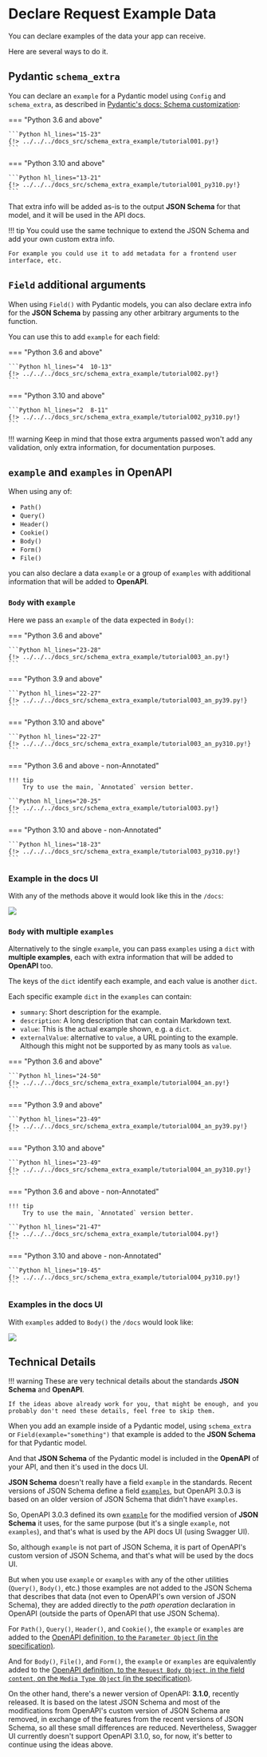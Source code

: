# Declare Request Example Data

You can declare examples of the data your app can receive.

Here are several ways to do it.

## Pydantic `schema_extra`

You can declare an `example` for a Pydantic model using `Config` and `schema_extra`, as described in <a href="https://pydantic-docs.helpmanual.io/usage/schema/#schema-customization" class="external-link" target="_blank">Pydantic's docs: Schema customization</a>:

=== "Python 3.6 and above"

    ```Python hl_lines="15-23"
    {!> ../../../docs_src/schema_extra_example/tutorial001.py!}
    ```

=== "Python 3.10 and above"

    ```Python hl_lines="13-21"
    {!> ../../../docs_src/schema_extra_example/tutorial001_py310.py!}
    ```

That extra info will be added as-is to the output **JSON Schema** for that model, and it will be used in the API docs.

!!! tip
    You could use the same technique to extend the JSON Schema and add your own custom extra info.

    For example you could use it to add metadata for a frontend user interface, etc.

## `Field` additional arguments

When using `Field()` with Pydantic models, you can also declare extra info for the **JSON Schema** by passing any other arbitrary arguments to the function.

You can use this to add `example` for each field:

=== "Python 3.6 and above"

    ```Python hl_lines="4  10-13"
    {!> ../../../docs_src/schema_extra_example/tutorial002.py!}
    ```

=== "Python 3.10 and above"

    ```Python hl_lines="2  8-11"
    {!> ../../../docs_src/schema_extra_example/tutorial002_py310.py!}
    ```

!!! warning
    Keep in mind that those extra arguments passed won't add any validation, only extra information, for documentation purposes.

## `example` and `examples` in OpenAPI

When using any of:

* `Path()`
* `Query()`
* `Header()`
* `Cookie()`
* `Body()`
* `Form()`
* `File()`

you can also declare a data `example` or a group of `examples` with additional information that will be added to **OpenAPI**.

### `Body` with `example`

Here we pass an `example` of the data expected in `Body()`:

=== "Python 3.6 and above"

    ```Python hl_lines="23-28"
    {!> ../../../docs_src/schema_extra_example/tutorial003_an.py!}
    ```

=== "Python 3.9 and above"

    ```Python hl_lines="22-27"
    {!> ../../../docs_src/schema_extra_example/tutorial003_an_py39.py!}
    ```

=== "Python 3.10 and above"

    ```Python hl_lines="22-27"
    {!> ../../../docs_src/schema_extra_example/tutorial003_an_py310.py!}
    ```

=== "Python 3.6 and above - non-Annotated"

    !!! tip
        Try to use the main, `Annotated` version better.

    ```Python hl_lines="20-25"
    {!> ../../../docs_src/schema_extra_example/tutorial003.py!}
    ```

=== "Python 3.10 and above - non-Annotated"

    ```Python hl_lines="18-23"
    {!> ../../../docs_src/schema_extra_example/tutorial003_py310.py!}
    ```

### Example in the docs UI

With any of the methods above it would look like this in the `/docs`:

<img src="/img/tutorial/body-fields/image01.png">

### `Body` with multiple `examples`

Alternatively to the single `example`, you can pass `examples` using a `dict` with **multiple examples**, each with extra information that will be added to **OpenAPI** too.

The keys of the `dict` identify each example, and each value is another `dict`.

Each specific example `dict` in the `examples` can contain:

* `summary`: Short description for the example.
* `description`: A long description that can contain Markdown text.
* `value`: This is the actual example shown, e.g. a `dict`.
* `externalValue`: alternative to `value`, a URL pointing to the example. Although this might not be supported by as many tools as `value`.

=== "Python 3.6 and above"

    ```Python hl_lines="24-50"
    {!> ../../../docs_src/schema_extra_example/tutorial004_an.py!}
    ```

=== "Python 3.9 and above"

    ```Python hl_lines="23-49"
    {!> ../../../docs_src/schema_extra_example/tutorial004_an_py39.py!}
    ```

=== "Python 3.10 and above"

    ```Python hl_lines="23-49"
    {!> ../../../docs_src/schema_extra_example/tutorial004_an_py310.py!}
    ```

=== "Python 3.6 and above - non-Annotated"

    !!! tip
        Try to use the main, `Annotated` version better.

    ```Python hl_lines="21-47"
    {!> ../../../docs_src/schema_extra_example/tutorial004.py!}
    ```

=== "Python 3.10 and above - non-Annotated"

    ```Python hl_lines="19-45"
    {!> ../../../docs_src/schema_extra_example/tutorial004_py310.py!}
    ```

### Examples in the docs UI

With `examples` added to `Body()` the `/docs` would look like:

<img src="/img/tutorial/body-fields/image02.png">

## Technical Details

!!! warning
    These are very technical details about the standards **JSON Schema** and **OpenAPI**.

    If the ideas above already work for you, that might be enough, and you probably don't need these details, feel free to skip them.

When you add an example inside of a Pydantic model, using `schema_extra` or `Field(example="something")` that example is added to the **JSON Schema** for that Pydantic model.

And that **JSON Schema** of the Pydantic model is included in the **OpenAPI** of your API, and then it's used in the docs UI.

**JSON Schema** doesn't really have a field `example` in the standards. Recent versions of JSON Schema define a field <a href="https://json-schema.org/draft/2019-09/json-schema-validation.html#rfc.section.9.5" class="external-link" target="_blank">`examples`</a>, but OpenAPI 3.0.3 is based on an older version of JSON Schema that didn't have `examples`.

So, OpenAPI 3.0.3 defined its own <a href="https://github.com/OAI/OpenAPI-Specification/blob/master/versions/3.0.3.md#fixed-fields-20" class="external-link" target="_blank">`example`</a> for the modified version of **JSON Schema** it uses, for the same purpose (but it's a single `example`, not `examples`), and that's what is used by the API docs UI (using Swagger UI).

So, although `example` is not part of JSON Schema, it is part of OpenAPI's custom version of JSON Schema, and that's what will be used by the docs UI.

But when you use `example` or `examples` with any of the other utilities (`Query()`, `Body()`, etc.) those examples are not added to the JSON Schema that describes that data (not even to OpenAPI's own version of JSON Schema), they are added directly to the *path operation* declaration in OpenAPI (outside the parts of OpenAPI that use JSON Schema).

For `Path()`, `Query()`, `Header()`, and `Cookie()`, the `example` or `examples` are added to the <a href="https://github.com/OAI/OpenAPI-Specification/blob/main/versions/3.0.3.md#parameter-object" class="external-link" target="_blank">OpenAPI definition, to the `Parameter Object` (in the specification)</a>.

And for `Body()`, `File()`, and `Form()`, the `example` or `examples` are equivalently added to the <a href="https://github.com/OAI/OpenAPI-Specification/blob/main/versions/3.0.3.md#mediaTypeObject" class="external-link" target="_blank">OpenAPI definition, to the `Request Body Object`, in the field `content`, on the `Media Type Object` (in the specification)</a>.

On the other hand, there's a newer version of OpenAPI: **3.1.0**, recently released. It is based on the latest JSON Schema and most of the modifications from OpenAPI's custom version of JSON Schema are removed, in exchange of the features from the recent versions of JSON Schema, so all these small differences are reduced. Nevertheless, Swagger UI currently doesn't support OpenAPI 3.1.0, so, for now, it's better to continue using the ideas above.
